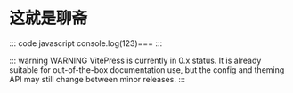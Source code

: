 # 这就是聊斋

::: code javascript
console.log(123)===
:::

::: warning WARNING
VitePress is currently in 0.x status. It is already suitable for out-of-the-box documentation use, but the config and theming API may still change between minor releases.
:::
